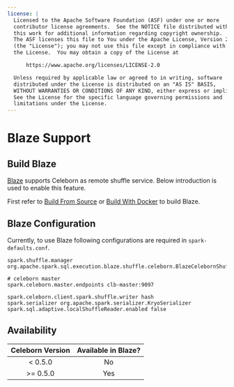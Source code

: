 ```yaml
---
license: |
  Licensed to the Apache Software Foundation (ASF) under one or more
  contributor license agreements.  See the NOTICE file distributed with
  this work for additional information regarding copyright ownership.
  The ASF licenses this file to You under the Apache License, Version 2.0
  (the "License"); you may not use this file except in compliance with
  the License.  You may obtain a copy of the License at

      https://www.apache.org/licenses/LICENSE-2.0

  Unless required by applicable law or agreed to in writing, software
  distributed under the License is distributed on an "AS IS" BASIS,
  WITHOUT WARRANTIES OR CONDITIONS OF ANY KIND, either express or implied.
  See the License for the specific language governing permissions and
  limitations under the License.
---
```


# Blaze Support

## Build Blaze

[Blaze](https://github.com/kwai/blaze) supports Celeborn as remote shuffle service. Below introduction is used to enable this feature.

First refer to [Build From Source](https://github.com/kwai/blaze/blob/master/README.md#build-from-source) or [Build With Docker](https://github.com/kwai/blaze/blob/master/README.md#build-with-docker) to build Blaze.

## Blaze Configuration

Currently, to use Blaze following configurations are required in `spark-defaults.conf`.

```
spark.shuffle.manager org.apache.spark.sql.execution.blaze.shuffle.celeborn.BlazeCelebornShuffleManager

# celeborn master
spark.celeborn.master.endpoints clb-master:9097

spark.celeborn.client.spark.shuffle.writer hash
spark.serializer org.apache.spark.serializer.KryoSerializer
spark.sql.adaptive.localShuffleReader.enabled false
```

## Availability

| Celeborn Version | Available in Blaze? | 
|:----------------:|:-------------------:|
|     < 0.5.0      |         No          |    
|    \>= 0.5.0     |         Yes         |
